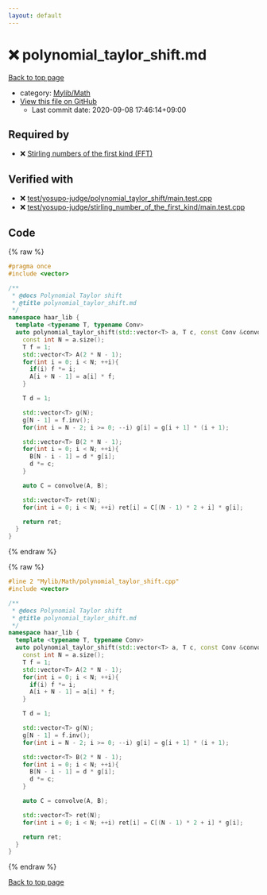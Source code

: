 ```yaml
---
layout: default
---
```


<!-- mathjax config similar to math.stackexchange -->
<script type="text/javascript" async
  src="https://cdnjs.cloudflare.com/ajax/libs/mathjax/2.7.5/MathJax.js?config=TeX-MML-AM_CHTML">
</script>
<script type="text/x-mathjax-config">
  MathJax.Hub.Config({
    TeX: { equationNumbers: { autoNumber: "AMS" }},
    tex2jax: {
      inlineMath: [ ['$','$'] ],
      processEscapes: true
    },
    "HTML-CSS": { matchFontHeight: false },
    displayAlign: "left",
    displayIndent: "2em"
  });
</script>

<script type="text/javascript" src="https://cdnjs.cloudflare.com/ajax/libs/jquery/3.4.1/jquery.min.js"></script>
<script src="https://cdn.jsdelivr.net/npm/jquery-balloon-js@1.1.2/jquery.balloon.min.js" integrity="sha256-ZEYs9VrgAeNuPvs15E39OsyOJaIkXEEt10fzxJ20+2I=" crossorigin="anonymous"></script>
<script type="text/javascript" src="../../../assets/js/copy-button.js"></script>
<link rel="stylesheet" href="../../../assets/css/copy-button.css" />


# :x: polynomial_taylor_shift.md

<a href="../../../index.html">Back to top page</a>

* category: <a href="../../../index.html#c20232aa0a6a3c1c77a782d17f007d0b">Mylib/Math</a>
* <a href="{{ site.github.repository_url }}/blob/master/Mylib/Math/polynomial_taylor_shift.cpp">View this file on GitHub</a>
    - Last commit date: 2020-09-08 17:46:14+09:00




## Required by

* :x: <a href="../Combinatorics/stirling_number_first_fft.cpp.html">Stirling numbers of the first kind (FFT)</a>


## Verified with

* :x: <a href="../../../verify/test/yosupo-judge/polynomial_taylor_shift/main.test.cpp.html">test/yosupo-judge/polynomial_taylor_shift/main.test.cpp</a>
* :x: <a href="../../../verify/test/yosupo-judge/stirling_number_of_the_first_kind/main.test.cpp.html">test/yosupo-judge/stirling_number_of_the_first_kind/main.test.cpp</a>


## Code

<a id="unbundled"></a>
{% raw %}
```cpp
#pragma once
#include <vector>

/**
 * @docs Polynomial Taylor shift
 * @title polynomial_taylor_shift.md
 */
namespace haar_lib {
  template <typename T, typename Conv>
  auto polynomial_taylor_shift(std::vector<T> a, T c, const Conv &convolve){
    const int N = a.size();
    T f = 1;
    std::vector<T> A(2 * N - 1);
    for(int i = 0; i < N; ++i){
      if(i) f *= i;
      A[i + N - 1] = a[i] * f;
    }

    T d = 1;

    std::vector<T> g(N);
    g[N - 1] = f.inv();
    for(int i = N - 2; i >= 0; --i) g[i] = g[i + 1] * (i + 1);

    std::vector<T> B(2 * N - 1);
    for(int i = 0; i < N; ++i){
      B[N - i - 1] = d * g[i];
      d *= c;
    }

    auto C = convolve(A, B);

    std::vector<T> ret(N);
    for(int i = 0; i < N; ++i) ret[i] = C[(N - 1) * 2 + i] * g[i];

    return ret;
  }
}

```
{% endraw %}

<a id="bundled"></a>
{% raw %}
```cpp
#line 2 "Mylib/Math/polynomial_taylor_shift.cpp"
#include <vector>

/**
 * @docs Polynomial Taylor shift
 * @title polynomial_taylor_shift.md
 */
namespace haar_lib {
  template <typename T, typename Conv>
  auto polynomial_taylor_shift(std::vector<T> a, T c, const Conv &convolve){
    const int N = a.size();
    T f = 1;
    std::vector<T> A(2 * N - 1);
    for(int i = 0; i < N; ++i){
      if(i) f *= i;
      A[i + N - 1] = a[i] * f;
    }

    T d = 1;

    std::vector<T> g(N);
    g[N - 1] = f.inv();
    for(int i = N - 2; i >= 0; --i) g[i] = g[i + 1] * (i + 1);

    std::vector<T> B(2 * N - 1);
    for(int i = 0; i < N; ++i){
      B[N - i - 1] = d * g[i];
      d *= c;
    }

    auto C = convolve(A, B);

    std::vector<T> ret(N);
    for(int i = 0; i < N; ++i) ret[i] = C[(N - 1) * 2 + i] * g[i];

    return ret;
  }
}

```
{% endraw %}

<a href="../../../index.html">Back to top page</a>


